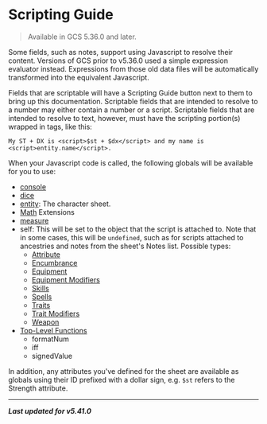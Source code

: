 # Scripting Guide

> Available in GCS 5.36.0 and later.

Some fields, such as notes, support using Javascript to resolve their content. Versions of GCS prior to v5.36.0 used a simple expression evaluator instead. Expressions from those old data files will be automatically transformed into the equivalent Javascript.

Fields that are scriptable will have a Scripting Guide button next to them to bring up this documentation. Scriptable fields that are intended to resolve to a number may either contain a number or a script. Scriptable fields that are intended to resolve to text, however, must have the scripting portion(s) wrapped in tags, like this:

```
My ST + DX is <script>$st + $dx</script> and my name is <script>entity.name</script>.
```

When your Javascript code is called, the following globals will be available for you to use:

- [console](Scripting/Console)
- [dice](Scripting/Dice)
- [entity](Scripting/Entity): The character sheet.
- [Math](Scripting/Math%20Extensions) Extensions
- [measure](Scripting/Measure)
- self: This will be set to the object that the script is attached to. Note that in some cases, this will be `undefined`, such as for scripts attached to ancestries and notes from the sheet's Notes list. Possible types:
  - [Attribute](Scripting/Attribute)
  - [Encumbrance](Scripting/Encumbrance)
  - [Equipment](Scripting/Equipment)
  - [Equipment Modifiers](Scripting/Equipment%20Modifier)
  - [Skills](Scripting/Skill)
  - [Spells](Scripting/Spell)
  - [Traits](Scripting/Trait)
  - [Trait Modifiers](Scripting/Trait%20Modifiers)
  - [Weapon](Scripting/Weapon)
- [Top-Level Functions](Scripting/Top-Level%20Functions)
  - formatNum
  - iff
  - signedValue

In addition, any attributes you've defined for the sheet are available as globals using their ID prefixed with a dollar sign, e.g. `$st` refers to the Strength attribute.

---

***Last updated for v5.41.0***
